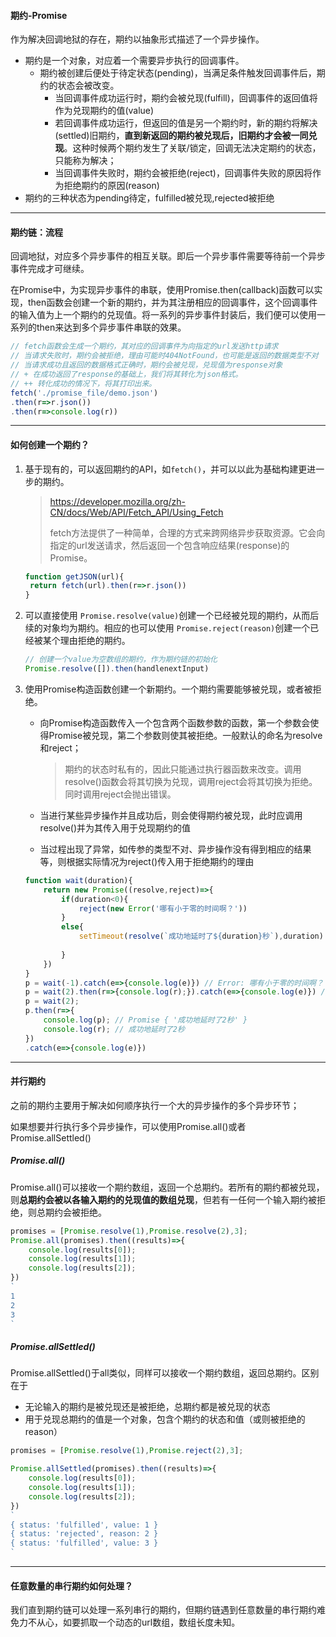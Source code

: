 #### 期约-Promise

作为解决回调地狱的存在，期约以抽象形式描述了一个异步操作。

- 期约是一个对象，对应着一个需要异步执行的回调事件。
  - 期约被创建后便处于待定状态(pending)，当满足条件触发回调事件后，期约的状态会被改变。
    - 当回调事件成功运行时，期约会被兑现(fulfill)，回调事件的返回值将作为兑现期约的值(value)
    - 若回调事件成功运行，但返回的值是另一个期约时，新的期约将解决(settled)旧期约，**直到新返回的期约被兑现后，旧期约才会被一同兑现**。这种时候两个期约发生了关联/锁定，回调无法决定期约的状态，只能称为解决；
    - 当回调事件失败时，期约会被拒绝(reject)，回调事件失败的原因将作为拒绝期约的原因(reason)
- 期约的三种状态为pending待定，fulfilled被兑现,rejected被拒绝

---

#### 期约链：流程

回调地狱，对应多个异步事件的相互关联。即后一个异步事件需要等待前一个异步事件完成才可继续。

在Promise中，为实现异步事件的串联，使用Promise.then(callback)函数可以实现，then函数会创建一个新的期约，并为其注册相应的回调事件，这个回调事件的输入值为上一个期约的兑现值。将一系列的异步事件封装后，我们便可以使用一系列的then来达到多个异步事件串联的效果。

```javascript
// fetch函数会生成一个期约，其对应的回调事件为向指定的url发送http请求
// 当请求失败时，期约会被拒绝，理由可能时404NotFound，也可能是返回的数据类型不对
// 当请求成功且返回的数据格式正确时，期约会被兑现，兑现值为response对象
// + 在成功返回了response的基础上，我们将其转化为json格式。
// ++ 转化成功的情况下，将其打印出来。
fetch('./promise_file/demo.json')
.then(r=>r.json())
.then(r=>console.log(r))

```

---

#### 如何创建一个期约？

1. 基于现有的，可以返回期约的API，如`fetch()`，并可以以此为基础构建更进一步的期约。

   > https://developer.mozilla.org/zh-CN/docs/Web/API/Fetch_API/Using_Fetch
   >
   > fetch方法提供了一种简单，合理的方式来跨网络异步获取资源。它会向指定的url发送请求，然后返回一个包含响应结果(response)的Promise。

   ```javascript
   function getJSON(url){
   	return fetch(url).then(r=>r.json())
   }
   ```

2. 可以直接使用 `Promise.resolve(value)`创建一个已经被兑现的期约，从而后续的对象均为期约。相应的也可以使用 `Promise.reject(reason)`创建一个已经被某个理由拒绝的期约。

   ```javascript
   // 创建一个value为空数组的期约，作为期约链的初始化
   Promise.resolve([]).then(handlenextInput)
   ```

3. 使用Promise构造函数创建一个新期约。一个期约需要能够被兑现，或者被拒绝。

   - 向Promise构造函数传入一个包含两个函数参数的函数，第一个参数会使得Promise被兑现，第二个参数则使其被拒绝。一般默认的命名为resolve和reject；

     > 期约的状态时私有的，因此只能通过执行器函数来改变。调用resolve()函数会将其切换为兑现，调用reject会将其切换为拒绝。同时调用reject会抛出错误。

   - 当进行某些异步操作并且成功后，则会使得期约被兑现，此时应调用resolve()并为其传入用于兑现期约的值
   - 当过程出现了异常，如传参的类型不对、异步操作没有得到相应的结果等，则根据实际情况为reject()传入用于拒绝期约的理由

   ```javascript
   function wait(duration){
       return new Promise((resolve,reject)=>{
           if(duration<0){
               reject(new Error('哪有小于零的时间啊？'))
           }
           else{
               setTimeout(resolve(`成功地延时了${duration}秒`),duration)
                  
           }
       })
   }
   p = wait(-1).catch(e=>{console.log(e)}) // Error: 哪有小于零的时间啊？
   p = wait(2).then(r=>{console.log(r);}).catch(e=>{console.log(e)}) //成功地延时了2秒
   p = wait(2);
   p.then(r=>{
       console.log(p); // Promise { '成功地延时了2秒' }
       console.log(r); // 成功地延时了2秒
   })
   .catch(e=>{console.log(e)})
   ```

   





---

#### 并行期约

之前的期约主要用于解决如何顺序执行一个大的异步操作的多个异步环节；

如果想要并行执行多个异步操作，可以使用Promise.all()或者Promise.allSettled()

##### Promise.all()

Promise.all()可以接收一个期约数组，返回一个总期约。若所有的期约都被兑现，则**总期约会被以各输入期约的兑现值的数组兑现**，但若有一任何一个输入期约被拒绝，则总期约会被拒绝。

```javascript
promises = [Promise.resolve(1),Promise.resolve(2),3];
Promise.all(promises).then((results)=>{
    console.log(results[0]);
    console.log(results[1]);
    console.log(results[2]);
})
`
1
2
3
`
```

##### Promise.allSettled()

Promise.allSettled()于all类似，同样可以接收一个期约数组，返回总期约。区别在于

- 无论输入的期约是被兑现还是被拒绝，总期约都是被兑现的状态
- 用于兑现总期约的值是一个对象，包含个期约的状态和值（或则被拒绝的reason）

```javascript
promises = [Promise.resolve(1),Promise.reject(2),3];

Promise.allSettled(promises).then((results)=>{
    console.log(results[0]);
    console.log(results[1]);
    console.log(results[2]);
})
`
{ status: 'fulfilled', value: 1 }
{ status: 'rejected', reason: 2 }
{ status: 'fulfilled', value: 3 }
`
```

---

#### 

#### 任意数量的串行期约如何处理？

我们直到期约链可以处理一系列串行的期约，但期约链遇到任意数量的串行期约难免力不从心，如要抓取一个动态的url数组，数组长度未知。